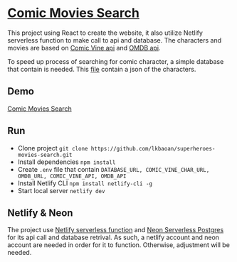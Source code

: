 # [Comic Movies Search](https://comic-movies-search.netlify.app/)

This project using React to create the website, it also utilize Netlify serverless function to make call to api and database. The characters and movies are based on [Comic Vine api](https://comicvine.gamespot.com/) and [OMDB api](https://www.omdbapi.com/). 

To speed up process of searching for comic character, a simple database that contain is needed. This [file](https://github.com/lkbaoan/nodejs-web-server/blob/master/characters.json) contain a json of the characters.

## Demo
[Comic Movies Search](https://comic-movies-search.netlify.app/)

## Run
- Clone project `git clone https://github.com/lkbaoan/superheroes-movies-search.git`
- Install dependencies `npm install`
- Create `.env` file that contain `DATABASE_URL, COMIC_VINE_CHAR_URL, OMDB_URL, COMIC_VINE_API, OMDB_API`
- Install Netlify CLI `npm install netlify-cli -g`
- Start local server `netlify dev`
  
## Netlify & Neon
The project use [Netlify serverless function](https://www.netlify.com/blog/intro-to-serverless-functions) and [Neon Serverless Postgres](https://neon.tech/) for its api call and database retrival. As such, a netlify account and neon account are needed in order for it to function. Otherwise, adjustment will be needed.
